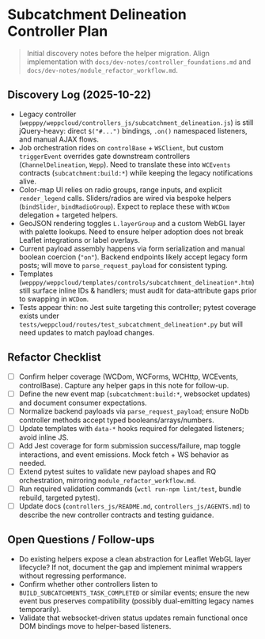 # Subcatchment Delineation Controller Plan
> Initial discovery notes before the helper migration. Align implementation with `docs/dev-notes/controller_foundations.md` and `docs/dev-notes/module_refactor_workflow.md`.

## Discovery Log (2025-10-22)
- Legacy controller (`wepppy/weppcloud/controllers_js/subcatchment_delineation.js`) is still jQuery-heavy: direct `$("#...")` bindings, `.on()` namespaced listeners, and manual AJAX flows.
- Job orchestration rides on `controlBase` + `WSClient`, but custom `triggerEvent` overrides gate downstream controllers (`ChannelDelineation`, `Wepp`). Need to translate these into `WCEvents` contracts (`subcatchment:build:*`) while keeping the legacy notifications alive.
- Color-map UI relies on radio groups, range inputs, and explicit `render_legend` calls. Sliders/radios are wired via bespoke helpers (`bindSlider`, `bindRadioGroup`). Expect to replace these with `WCDom` delegation + targeted helpers.
- GeoJSON rendering toggles `L.layerGroup` and a custom WebGL layer with palette lookups. Need to ensure helper adoption does not break Leaflet integrations or label overlays.
- Current payload assembly happens via form serialization and manual boolean coercion (`"on"`). Backend endpoints likely accept legacy form posts; will move to `parse_request_payload` for consistent typing.
- Templates (`wepppy/weppcloud/templates/controls/subcatchment_delineation*.htm`) still surface inline IDs & handlers; must audit for data-attribute gaps prior to swapping in `WCDom`.
- Tests appear thin: no Jest suite targeting this controller; pytest coverage exists under `tests/weppcloud/routes/test_subcatchment_delineation*.py` but will need updates to match payload changes.

## Refactor Checklist
- [ ] Confirm helper coverage (WCDom, WCForms, WCHttp, WCEvents, controlBase). Capture any helper gaps in this note for follow-up.
- [ ] Define the new event map (`subcatchment:build:*`, websocket updates) and document consumer expectations.
- [ ] Normalize backend payloads via `parse_request_payload`; ensure NoDb controller methods accept typed booleans/arrays/numbers.
- [ ] Update templates with `data-*` hooks required for delegated listeners; avoid inline JS.
- [ ] Add Jest coverage for form submission success/failure, map toggle interactions, and event emissions. Mock fetch + WS behavior as needed.
- [ ] Extend pytest suites to validate new payload shapes and RQ orchestration, mirroring `module_refactor_workflow.md`.
- [ ] Run required validation commands (`wctl run-npm lint/test`, bundle rebuild, targeted pytest).
- [ ] Update docs (`controllers_js/README.md`, `controllers_js/AGENTS.md`) to describe the new controller contracts and testing guidance.

## Open Questions / Follow-ups
- Do existing helpers expose a clean abstraction for Leaflet WebGL layer lifecycle? If not, document the gap and implement minimal wrappers without regressing performance.
- Confirm whether other controllers listen to `BUILD_SUBCATCHMENTS_TASK_COMPLETED` or similar events; ensure the new event bus preserves compatibility (possibly dual-emitting legacy names temporarily).
- Validate that websocket-driven status updates remain functional once DOM bindings move to helper-based listeners.
